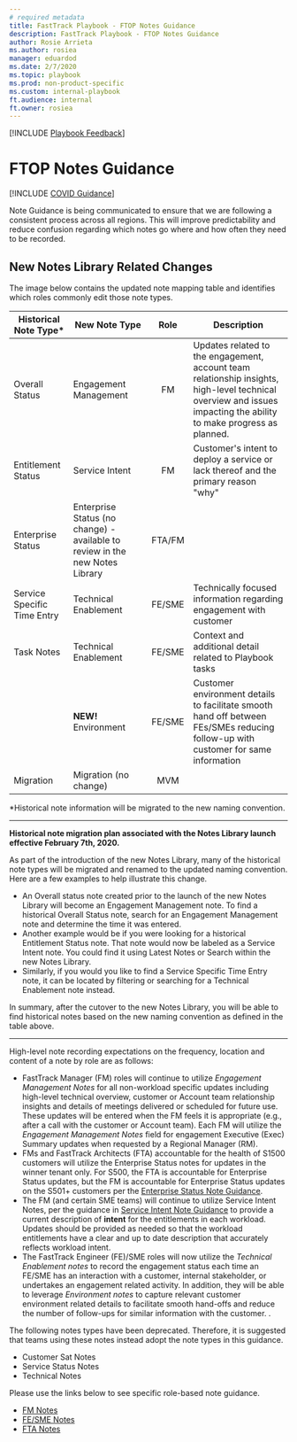```yaml
---  
# required metadata  
title: FastTrack Playbook - FTOP Notes Guidance 
description: FastTrack Playbook - FTOP Notes Guidance 
author: Rosie Arrieta  
ms.author: rosiea  
manager: eduardod  
ms.date: 2/7/2020  
ms.topic: playbook  
ms.prod: non-product-specific
ms.custom: internal-playbook  
ft.audience: internal  
ft.owner: rosiea
---  
```

[!INCLUDE [Playbook Feedback](./includes/questions-feedback.md)]  

# FTOP Notes Guidance  

[!INCLUDE [COVID Guidance](./includes/playbook-covid-guidance.md)]  

Note Guidance is being communicated to ensure that we are following a consistent process across all regions. This will improve predictability and reduce confusion regarding which notes go where and how often they need to be recorded.  

## New Notes Library Related Changes  

The image below contains the updated note mapping table and identifies which roles commonly edit those note types.  

| Historical Note Type* | New Note Type | Role | Description |
| --- | --- | :----: | --- |
| Overall Status | Engagement Management | FM | Updates related to the engagement, account team relationship insights, high-level technical overview and issues impacting the ability to make progress as planned.  |
| Entitlement Status | Service Intent | FM | Customer's intent to deploy a service or lack thereof and the primary reason "why" |
| Enterprise Status | Enterprise Status (no change) - available to review in the new Notes Library | FTA/FM |  |
| Service Specific Time Entry | Technical Enablement | FE/SME | Technically focused information regarding engagement with customer |
| Task Notes | Technical Enablement | FE/SME | Context and additional detail related to Playbook tasks |
|  | **NEW!** Environment | FE/SME | Customer environment details to facilitate smooth hand off between FEs/SMEs reducing follow-up with customer for same information |
| Migration | Migration (no change) | MVM |  |

*Historical note information will be migrated to the new naming convention.  

---

**Historical note migration plan associated with the Notes Library launch effective February 7th, 2020.**  

As part of the introduction of the new Notes Library, many of the historical note types will be migrated and renamed to the updated naming convention.  Here are a few examples to help illustrate this change.  

- An Overall status note created prior to the launch of the new Notes Library will become an Engagement Management note.  To find a historical Overall Status note, search for an Engagement Management note and determine the time it was entered.  
- Another example would be if you were looking for a historical Entitlement Status note.  That note would now be labeled as a Service Intent note. You could find it using Latest Notes or Search within the new Notes Library.  
- Similarly, if you would you like to find a Service Specific Time Entry note, it can be located by filtering or searching for a Technical Enablement note instead.  

In summary, after the cutover to the new Notes Library, you will be able to find historical notes based on the new naming convention as defined in the table above.  

---

High-level note recording expectations on the frequency, location and content of a note by role are as follows:

- FastTrack Manager (FM) roles will continue to utilize *Engagement Management Notes* for all non-workload specific updates including high-level technical overview, customer or Account team relationship insights and details of meetings delivered or scheduled for future use. These updates will be entered when the FM feels it is appropriate (e.g., after a call with the customer or Account team). Each FM will utilize the *Engagement Management Notes* field for engagement Executive (Exec) Summary updates when requested by a Regional Manager (RM).  
- FMs and FastTrack Architects (FTA) accountable for the health of S1500 customers will utilize the Enterprise Status notes for updates in the winner tenant only. For S500, the FTA is accountable for Enterprise Status updates, but the FM is accountable for Enterprise Status updates on the S501+ customers per the  [Enterprise Status Note Guidance](guidance-enterprise-status-notes.md).  
- The FM (and certain SME teams) will continue to utilize Service Intent Notes, per the guidance in  [Service Intent Note Guidance](status-guidance-service-intent-notes.md) to provide a current description of **intent** for the entitlements in each workload. Updates should be provided as needed so that the workload entitlements have a clear and up to date description that accurately reflects workload intent.  
- The FastTrack Engineer (FE)/SME roles will now utilize the *Technical Enablement notes* to record the engagement status each time an FE/SME has an interaction with a customer, internal stakeholder, or undertakes an engagement related activity. In addition, they will be able to leverage *Environment notes* to capture relevant customer environment related details to facilitate smooth hand-offs and reduce the number of follow-ups for similar information with the customer.   .  

The following notes types have been deprecated. Therefore, it is suggested that teams using these notes instead adopt the note types in this guidance.  

- Customer Sat Notes
- Service Status Notes
- Technical Notes  

Please use the links below to see specific role-based note guidance.  

- [FM Notes](guidance-fm-notes.md)
- [FE/SME Notes](guidance-fe-sme-notes.md)
- [FTA Notes](guidance-fta-notes.md)
